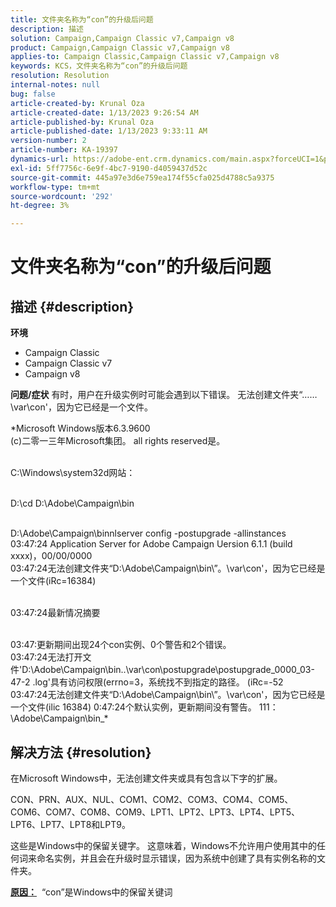 ```yaml
---
title: 文件夹名称为“con”的升级后问题
description: 描述
solution: Campaign,Campaign Classic v7,Campaign v8
product: Campaign,Campaign Classic v7,Campaign v8
applies-to: Campaign Classic,Campaign Classic v7,Campaign v8
keywords: KCS，文件夹名称为“con”的升级后问题
resolution: Resolution
internal-notes: null
bug: false
article-created-by: Krunal Oza
article-created-date: 1/13/2023 9:26:54 AM
article-published-by: Krunal Oza
article-published-date: 1/13/2023 9:33:11 AM
version-number: 2
article-number: KA-19397
dynamics-url: https://adobe-ent.crm.dynamics.com/main.aspx?forceUCI=1&pagetype=entityrecord&etn=knowledgearticle&id=1c1b8969-2493-ed11-aad1-6045bd006793
exl-id: 5ff7756c-6e9f-4bc7-9190-d4059437d52c
source-git-commit: 445a97e3d6e759ea174f55cfa025d4788c5a9375
workflow-type: tm+mt
source-wordcount: '292'
ht-degree: 3%

---
```


# 文件夹名称为“con”的升级后问题

## 描述 {#description}

<b>环境</b>
- Campaign Classic
- Campaign Classic v7
- Campaign v8



<b>问题/症状</b>
有时，用户在升级实例时可能会遇到以下错误。 无法创建文件夹“……\var\con&#39;，因为它已经是一个文件。

*Microsoft Windows版本6.3.9600
<br>(c)二零一三年Microsoft集团。 all rights reserved是。 

<br>C:\Windows\system32d网站： 

<br>D:\cd D:\Adobe\Campaign\bin 

<br>D:\Adobe\Campaign\binnlserver config -postupgrade -allinstances
<br>03:47:24 Application Server for Adobe Campaign Uersion 6.1.1 (build xxxx)，00/00/0000
<br>03:47:24无法创建文件夹“D:\Adobe\Campaign\bin\”。\var\con&#39;，因为它已经是一个文件(iRc=16384) 

<br>03:47:24最新情况摘要

<br>03:47:更新期间出现24个con实例、0个警告和2个错误。
<br>03:47:24无法打开文件&#39;D:\Adobe\Campaign\bin\..\var\con\postupgrade\postupgrade_0000_03-47-2 .log&#39;具有访问权限(errno=3，系统找不到指定的路径。 (iRc=-52
<br>03:47:24无法创建文件夹“D:\Adobe\Campaign\bin\”。\var\con&#39;，因为它已经是一个文件(ilic 16384) 0:47:24个默认实例，更新期间没有警告。 111：\Adobe\Campaign\bin_*

## 解决方法 {#resolution}


在Microsoft Windows中，无法创建文件夹或具有包含以下字的扩展。

CON、PRN、AUX、NUL、COM1、COM2、COM3、COM4、COM5、COM6、COM7、COM8、COM9、LPT1、LPT2、LPT3、LPT4、LPT5、LPT6、LPT7、LPT8和LPT9。

这些是Windows中的保留关键字。 这意味着，Windows不允许用户使用其中的任何词来命名实例，并且会在升级时显示错误，因为系统中创建了具有实例名称的文件夹。



<b><u>原因：</u></b>  “con”是Windows中的保留关键词
